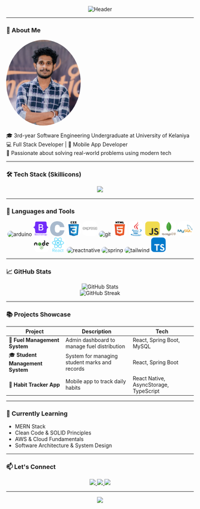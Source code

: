 <!-- Profile Header Banner -->
<p align="center">
  <img src="https://capsule-render.vercel.app/api?type=waving&color=0:6EE7B7,100:3B82F6&height=200&section=header&text=Hi,%20I'm%20Tharindu%20Thejan%20👋&fontSize=40&fontAlignY=35&desc=Full-Stack%20%7C%20Cloud%20Enthusiast%20%7C%20React%20%7C%20Spring%20Boot&descSize=18&descAlignY=55" alt="Header" />
</p>

---

### 💫 About Me  

<p>
  <img src="profile.jpg" alt="Tharindu Thejan" width="200" style="border-radius: 50%;" />
</p>

🎓 3rd-year Software Engineering Undergraduate at University of Kelaniya  
💻 Full Stack Developer | 📱 Mobile App Developer  
🚀 Passionate about solving real-world problems using modern tech  

---

### 🛠️ Tech Stack (Skillicons)

<p align="center">
  <img src="https://skillicons.dev/icons?i=java,spring,react,tailwind,typescript,js,html,css,mysql,mongodb,nodejs,git,firebase,vscode" />
</p>

---

### 🧰 Languages and Tools
<p align="center"> 
  <img src="https://cdn.worldvectorlogo.com/logos/arduino-1.svg" alt="arduino" width="40" height="40" style="border-radius:10px;"/>
  <img src="https://raw.githubusercontent.com/devicons/devicon/master/icons/bootstrap/bootstrap-plain-wordmark.svg" alt="bootstrap" width="40" height="40" style="border-radius:10px;"/>
  <img src="https://raw.githubusercontent.com/devicons/devicon/master/icons/c/c-original.svg" alt="c" width="40" height="40" style="border-radius:10px;"/>
  <img src="https://raw.githubusercontent.com/devicons/devicon/master/icons/css3/css3-original-wordmark.svg" alt="css3" width="40" height="40" style="border-radius:10px;"/>
  <img src="https://raw.githubusercontent.com/devicons/devicon/master/icons/express/express-original-wordmark.svg" alt="express" width="40" height="40" style="border-radius:10px;"/>
  <img src="https://www.vectorlogo.zone/logos/git-scm/git-scm-icon.svg" alt="git" width="40" height="40" style="border-radius:10px;"/>
  <img src="https://raw.githubusercontent.com/devicons/devicon/master/icons/html5/html5-original-wordmark.svg" alt="html5" width="40" height="40" style="border-radius:10px;"/>
  <img src="https://raw.githubusercontent.com/devicons/devicon/master/icons/java/java-original.svg" alt="java" width="40" height="40" style="border-radius:10px;"/>
  <img src="https://raw.githubusercontent.com/devicons/devicon/master/icons/javascript/javascript-original.svg" alt="javascript" width="40" height="40" style="border-radius:10px;"/>
  <img src="https://raw.githubusercontent.com/devicons/devicon/master/icons/mongodb/mongodb-original-wordmark.svg" alt="mongodb" width="40" height="40" style="border-radius:10px;"/>
  <img src="https://raw.githubusercontent.com/devicons/devicon/master/icons/mysql/mysql-original-wordmark.svg" alt="mysql" width="40" height="40" style="border-radius:10px;"/>
  <img src="https://raw.githubusercontent.com/devicons/devicon/master/icons/nodejs/nodejs-original-wordmark.svg" alt="nodejs" width="40" height="40" style="border-radius:10px;"/>
  <img src="https://raw.githubusercontent.com/devicons/devicon/master/icons/react/react-original-wordmark.svg" alt="react" width="40" height="40" style="border-radius:10px;"/>
  <img src="https://reactnative.dev/img/header_logo.svg" alt="reactnative" width="40" height="40" style="border-radius:10px;"/>
  <img src="https://www.vectorlogo.zone/logos/springio/springio-icon.svg" alt="spring" width="40" height="40" style="border-radius:10px;"/>
  <img src="https://www.vectorlogo.zone/logos/tailwindcss/tailwindcss-icon.svg" alt="tailwind" width="40" height="40" style="border-radius:10px;"/>
  <img src="https://raw.githubusercontent.com/devicons/devicon/master/icons/typescript/typescript-original.svg" alt="typescript" width="40" height="40" style="border-radius:10px;"/>
</p>

---

### 📈 GitHub Stats

<p align="center">
  <img src="https://github-readme-stats.vercel.app/api?username=tharinduthejan&show_icons=true&theme=tokyonight&hide_title=true" alt="GitHub Stats" />
  <br />
  <img src="https://github-readme-streak-stats.herokuapp.com/?user=tharinduthejan&theme=tokyonight" alt="GitHub Streak" />
</p>

---

### 📚 Projects Showcase

| Project | Description | Tech |
|--------|-------------|------|
| 🚗 **Fuel Management System** | Admin dashboard to manage fuel distribution | React, Spring Boot, MySQL |
| 🎓 **Student Management System** | System for managing student marks and records | React, Spring Boot |
| 📱 **Habit Tracker App** | Mobile app to track daily habits | React Native, AsyncStorage, TypeScript |

---

### 🌱 Currently Learning
- MERN Stack
- Clean Code & SOLID Principles  
- AWS & Cloud Fundamentals  
- Software Architecture & System Design  

---

### 📫 Let's Connect

<p align="center">
  <a href="https://www.linkedin.com/in/tharindu-thejan/" target="_blank">
    <img src="https://img.shields.io/badge/-LinkedIn-0A66C2?style=for-the-badge&logo=linkedin&logoColor=white" />
  </a>
  <a href="mailto:tharinduthejan@gmail.com">
    <img src="https://img.shields.io/badge/-Email-D14836?style=for-the-badge&logo=gmail&logoColor=white" />
  </a>
  <a href="https://github.com/tharinduthejan" target="_blank">
    <img src="https://img.shields.io/badge/-GitHub-181717?style=for-the-badge&logo=github&logoColor=white" />
  </a>
</p>

---

<!-- Footer Banner -->
<p align="center">
  <img src="https://capsule-render.vercel.app/api?type=waving&color=0:3B82F6,100:6EE7B7&height=150&section=footer"/>
</p>
